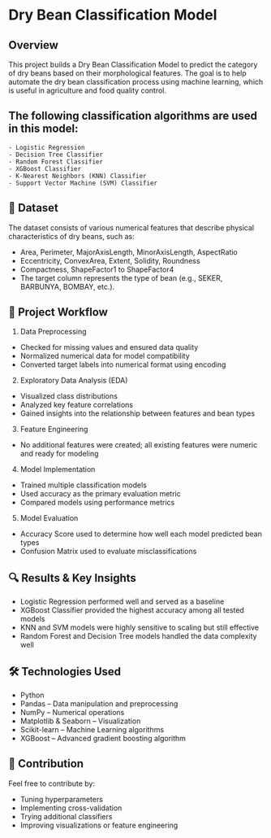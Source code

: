 # Dry Bean Classification Model
## Overview
This project builds a Dry Bean Classification Model to predict the category of dry beans based on their morphological features. The goal is to help automate the dry bean classification process using machine learning, which is useful in agriculture and food quality control.

## The following classification algorithms are used in this model:
    - Logistic Regression
    - Decision Tree Classifier
    - Random Forest Classifier
    - XGBoost Classifier
    - K-Nearest Neighbors (KNN) Classifier
    - Support Vector Machine (SVM) Classifier

## 📂 Dataset
The dataset consists of various numerical features that describe physical characteristics of dry beans, such as:
- Area, Perimeter, MajorAxisLength, MinorAxisLength, AspectRatio
- Eccentricity, ConvexArea, Extent, Solidity, Roundness
- Compactness, ShapeFactor1 to ShapeFactor4
- The target column represents the type of bean (e.g., SEKER, BARBUNYA, BOMBAY, etc.).

## 🚀 Project Workflow
1. Data Preprocessing
- Checked for missing values and ensured data quality
- Normalized numerical data for model compatibility
- Converted target labels into numerical format using encoding

2. Exploratory Data Analysis (EDA)
- Visualized class distributions
- Analyzed key feature correlations
- Gained insights into the relationship between features and bean types

3. Feature Engineering
- No additional features were created; all existing features were numeric and ready for modeling

4. Model Implementation
- Trained multiple classification models
- Used accuracy as the primary evaluation metric
- Compared models using performance metrics

5. Model Evaluation
- Accuracy Score used to determine how well each model predicted bean types
- Confusion Matrix used to evaluate misclassifications

## 🔍 Results & Key Insights
- Logistic Regression performed well and served as a baseline
- XGBoost Classifier provided the highest accuracy among all tested models
- KNN and SVM models were highly sensitive to scaling but still effective
- Random Forest and Decision Tree models handled the data complexity well

## 🛠 Technologies Used
- Python
- Pandas – Data manipulation and preprocessing
- NumPy – Numerical operations
- Matplotlib & Seaborn – Visualization
- Scikit-learn – Machine Learning algorithms
- XGBoost – Advanced gradient boosting algorithm

## 🤝 Contribution
Feel free to contribute by:
- Tuning hyperparameters
- Implementing cross-validation
- Trying additional classifiers
- Improving visualizations or feature engineering
